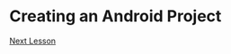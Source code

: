 # Creating an Android Project

[Next Lesson](https://github.com/KCErb/hello-ruboto/blob/master/lessons/Lesson1/lesson1-2.md)

